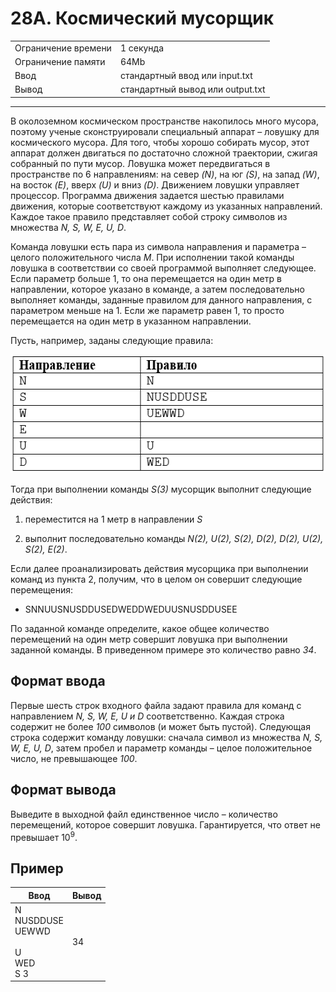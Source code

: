 # 28A. Космический мусорщик

<table>
  <tr>
  	<td>Ограничение времени</td>
  	<td>1 секунда</td>
  </tr>
  <tr>
  	<td>Ограничение памяти</td>
  	<td>64Mb</td>
  </tr>
  <tr>
  	<td>Ввод</td>
  	<td>стандартный ввод или input.txt</td>
  </tr>
  <tr>
  	<td>Вывод</td>
  	<td>стандартный вывод или output.txt</td>
  </tr>
</table>

---
В околоземном космическом пространстве накопилось много мусора, поэтому ученые сконструировали специальный аппарат – ловушку для космического мусора. Для того, чтобы хорошо собирать мусор, этот аппарат должен двигаться по достаточно сложной траектории, сжигая собранный по пути мусор. Ловушка может передвигаться в пространстве по 6 направлениям: на север *(N)*, на юг *(S)*, на запад *(W)*, на восток *(E)*, вверх *(U)* и вниз *(D)*. Движением ловушки управляет процессор. Программа движения задается шестью правилами движения, которые соответствуют каждому из указанных направлений. Каждое такое правило представляет собой строку символов из множества *N, S, W, E, U, D*.

Команда ловушки есть пара из символа направления и параметра – целого положительного числа *M*. При исполнении такой команды ловушка в соответствии со своей программой выполняет следующее. Если параметр больше 1, то она перемещается на один метр в направлении, которое указано в команде, а затем последовательно выполняет команды, заданные правилом для данного направления, с параметром меньше на 1. Если же параметр равен 1, то просто перемещается на один метр в указанном направлении.

Пусть, например, заданы следующие правила:

<p align="center">
    <img width="549" height="190" src="https://github.com/dedmouze/Yandex-Algorithm-Trainings/blob/main/%D0%A2%D1%80%D0%B5%D0%BD%D0%B8%D1%80%D0%BE%D0%B2%D0%BA%D0%B0%203.0/28A.%20%D0%9A%D0%BE%D1%81%D0%BC%D0%B8%D1%87%D0%B5%D1%81%D0%BA%D0%B8%D0%B9%20%D0%BC%D1%83%D1%81%D0%BE%D1%80%D1%89%D0%B8%D0%BA/%D0%9F%D1%80%D0%B8%D0%BC%D0%B5%D1%80%20%D0%BF%D1%80%D0%B0%D0%B2%D0%B8%D0%BB%20%D0%BF%D0%B5%D1%80%D0%B5%D0%B4%D0%B2%D0%B8%D0%B6%D0%B5%D0%BD%D0%B8%D1%8F%20%D0%BA%D0%BE%D1%81%D0%BC%D0%B8%D1%87%D0%B5%D1%81%D0%BA%D0%BE%D0%B3%D0%BE%20%D0%BC%D1%83%D1%81%D0%BE%D1%80%D1%89%D0%B8%D0%BA%D0%B0.png" alt="Пример правил передвижения космического мусорщика">
</p>

Тогда при выполнении команды *S(3)* мусорщик выполнит следующие действия:

1. переместится на 1 метр в направлении *S*

2. выполнит последовательно команды *N(2), U(2), S(2), D(2), D(2), U(2), S(2), E(2)*.

Если далее проанализировать действия мусорщика при выполнении команд из пункта 2, получим, что в целом он совершит следующие перемещения:

* SNNUUSNUSDDUSEDWEDDWEDUUSNUSDDUSEE

По заданной команде определите, какое общее количество перемещений на один метр совершит ловушка при выполнении заданной команды. В приведенном примере это количество равно *34*.

## Формат ввода

Первые шесть строк входного файла задают правила для команд с направлением *N, S, W, E, U и D* соответственно. Каждая строка содержит не более *100* символов (и может быть пустой). Следующая строка содержит команду ловушки: сначала символ из множества *N, S, W, E, U, D*, затем пробел и параметр команды – целое положительное число, не превышающее *100*.

## Формат вывода

Выведите в выходной файл единственное число – количество перемещений, которое совершит ловушка. Гарантируется, что ответ не превышает 10<sup>9</sup>.

## Пример

|Ввод|Вывод|
|---|---|
|N<br>NUSDDUSE<br>UEWWD<br><br>U<br>WED<br>S 3|34|
